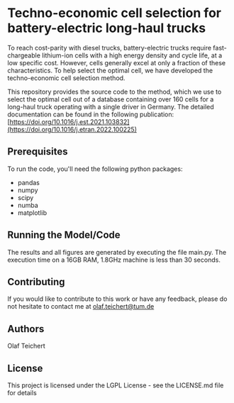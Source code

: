 # Techno-economic cell selection for battery-electric long-haul trucks

To reach cost-parity with diesel trucks, battery-electric trucks require fast-chargeable lithium-ion cells with a high energy density and cycle life, at a low specific cost. However, cells generally excel at only a fraction of these characteristics. To help select the optimal cell, we have developed the techno-economic cell selection method. 

This repository provides the source code to the method, which we use to select the optimal cell out of a database containing over 160 cells for a long-haul truck operating with a single driver in Germany. The detailed documentation can be found in the following publication: [https://doi.org/10.1016/j.est.2021.103832](https://doi.org/10.1016/j.etran.2022.100225)

## Prerequisites
To run the code, you'll need the following python packages: 
  - pandas
  - numpy
  - scipy
  - numba
  - matplotlib

## Running the Model/Code

The results and all figures are generated by executing the file main.py. The execution time on a 16GB RAM, 1.8GHz machine is less than 30 seconds.

## Contributing

If you would like to contribute to this work or have any feedback, please do not hesitate to contact me at olaf.teichert@tum.de

## Authors
Olaf Teichert
 
## License
This project is licensed under the LGPL License - see the LICENSE.md file for details
